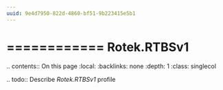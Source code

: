 ```yaml
---
uuid: 9e4d7950-822d-4860-bf51-9b223415e5b1
---
```



============
Rotek.RTBSv1
============

.. contents:: On this page
    :local:
    :backlinks: none
    :depth: 1
    :class: singlecol

.. todo::
    Describe *Rotek.RTBSv1* profile


